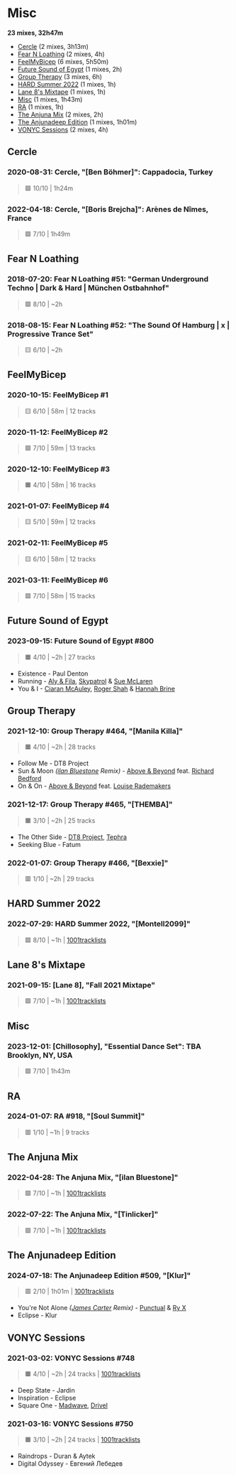 # Misc

<!-- toc:start -->

**23 mixes, 32h47m**

- [Cercle](#cercle) (2 mixes, 3h13m)
- [Fear N Loathing](#fear-n-loathing) (2 mixes, 4h)
- [FeelMyBicep](#feelmybicep) (6 mixes, 5h50m)
- [Future Sound of Egypt](#future-sound-of-egypt) (1 mixes, 2h)
- [Group Therapy](#group-therapy) (3 mixes, 6h)
- [HARD Summer 2022](#hard-summer-2022) (1 mixes, 1h)
- [Lane 8's Mixtape](#lane-8's-mixtape) (1 mixes, 1h)
- [Misc](#misc) (1 mixes, 1h43m)
- [RA](#ra) (1 mixes, 1h)
- [The Anjuna Mix](#the-anjuna-mix) (2 mixes, 2h)
- [The Anjunadeep Edition](#the-anjunadeep-edition) (1 mixes, 1h01m)
- [VONYC Sessions](#vonyc-sessions) (2 mixes, 4h)
<!-- toc:end -->

## Cercle

### 2020-08-31: Cercle, "[Ben Böhmer]": Cappadocia, Turkey

> 🟪 10/10 | 1h24m

### 2022-04-18: Cercle, "[Boris Brejcha]": Arènes de Nîmes, France

> 🟩 7/10 | 1h49m

## Fear N Loathing

### 2018-07-20: Fear N Loathing #51: "German Underground Techno | Dark & Hard | München Ostbahnhof"

> 🟩 8/10 | ~2h

### 2018-08-15: Fear N Loathing #52: "The Sound Of Hamburg | x | Progressive Trance Set"

> 🟨 6/10 | ~2h

## FeelMyBicep

### 2020-10-15: FeelMyBicep #1

> 🟨 6/10 | 58m | 12 tracks

### 2020-11-12: FeelMyBicep #2

> 🟩 7/10 | 59m | 13 tracks

### 2020-12-10: FeelMyBicep #3

> 🟧 4/10 | 58m | 16 tracks

### 2021-01-07: FeelMyBicep #4

> 🟨 5/10 | 59m | 12 tracks

### 2021-02-11: FeelMyBicep #5

> 🟨 6/10 | 58m | 12 tracks

### 2021-03-11: FeelMyBicep #6

> 🟩 7/10 | 58m | 15 tracks

## Future Sound of Egypt

### 2023-09-15: Future Sound of Egypt #800

> 🟧 4/10 | ~2h | 27 tracks

- Existence - Paul Denton
- Running - [Aly & Fila](https://rateyourmusic.com/artist/aly_and_fila), [Skypatrol](https://rateyourmusic.com/artist/skypatrol) & [Sue McLaren](https://rateyourmusic.com/artist/sue-mclaren)
- You & I - [Ciaran McAuley](https://rateyourmusic.com/artist/ciaran-mcauley), [Roger Shah](https://rateyourmusic.com/artist/roger_shah) & [Hannah Brine](#)

## Group Therapy

### 2021-12-10: Group Therapy #464, "[Manila Killa]"

> 🟧 4/10 | ~2h | 28 tracks

- Follow Me - DT8 Project
- Sun & Moon _([ilan Bluestone](https://rateyourmusic.com/artist/ilan-bluestone) Remix)_ - [Above & Beyond](https://rateyourmusic.com/artist/above-and-beyond) feat. [Richard Bedford](https://rateyourmusic.com/artist/richard_bedford)
- On & On - [Above & Beyond](https://rateyourmusic.com/artist/above-and-beyond) feat. [Louise Rademakers](https://rateyourmusic.com/artist/louise-rademakers)

### 2021-12-17: Group Therapy #465, "[THEMBA]"

> 🟧 3/10 | ~2h | 25 tracks

- The Other Side - [DT8 Project](https://rateyourmusic.com/artist/dt8_project), [Tephra](https://rateyourmusic.com/artist/tephra)
- Seeking Blue - Fatum

### 2022-01-07: Group Therapy #466, "[Bexxie]"

> 🟥 1/10 | ~2h | 29 tracks

## HARD Summer 2022

### 2022-07-29: HARD Summer 2022, "[Montell2099]"

> 🟩 8/10 | ~1h
> | [1001tracklists](https://1001.tl/10z7nfjt)

## Lane 8's Mixtape

### 2021-09-15: [Lane 8], "Fall 2021 Mixtape"

> 🟩 7/10 | ~1h
> | [1001tracklists](https://1001.tl/1fy61y0k)

## Misc

### 2023-12-01: [Chillosophy], "Essential Dance Set": TBA Brooklyn, NY, USA

> 🟩 7/10 | 1h43m

## RA

### 2024-01-07: RA #918, "[Soul Summit]"

> 🟥 1/10 | ~1h | 9 tracks

## The Anjuna Mix

### 2022-04-28: The Anjuna Mix, "[ilan Bluestone]"

> 🟩 7/10 | ~1h
> | [1001tracklists](https://1001.tl/14phjgz9)

### 2022-07-22: The Anjuna Mix, "[Tinlicker]"

> 🟩 7/10 | ~1h
> | [1001tracklists](https://1001.tl/2swt1pqk)

## The Anjunadeep Edition

### 2024-07-18: The Anjunadeep Edition #509, "[Klur]"

> 🟥 2/10 | 1h01m
> | [1001tracklists](https://1001.tl/2s0vdm89)

- You're Not Alone _([James Carter](https://rateyourmusic.com/artist/james-carter-1) Remix)_ - [Punctual](https://rateyourmusic.com/artist/punctual) & [Ry X](https://rateyourmusic.com/artist/ry-x)
- Eclipse - Klur

## VONYC Sessions

### 2021-03-02: VONYC Sessions #748

> 🟧 4/10 | ~2h | 24 tracks
> | [1001tracklists](https://1001.tl/1d1gq29k)

- Deep State - Jardin
- Inspiration - Eclipse
- Square One - [Madwave](https://rateyourmusic.com/artist/madwave), [Drivel](#)

### 2021-03-16: VONYC Sessions #750

> 🟧 3/10 | ~2h | 24 tracks
> | [1001tracklists](https://1001.tl/15jxt2n9)

- Raindrops - Duran & Aytek
- Digital Odyssey - Евгений Лебедев
